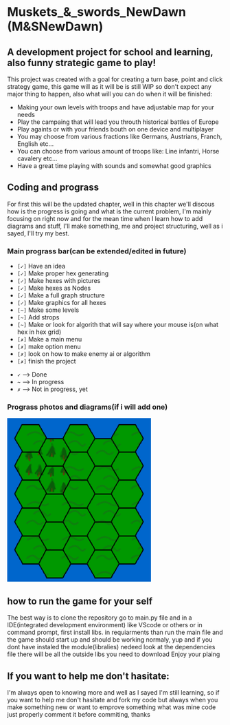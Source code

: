 # Muskets_&_swords_NewDawn (M&SNewDawn)

## A development project for school and learning, also funny strategic game to play!

This project was created with a goal for creating a turn base, point and click strategy game, this game will as it will be is still WIP so don't expect any major thing to happen, also what will you can do when it will be finished:

* Making your own levels with troops and have adjustable map for your needs
* Play the campaing that will lead you throuth historical battles of Europe
* Play againts or with your friends bouth on one device and multiplayer
* You may choose from various fractions like Germans, Austrians, Franch, English etc...
* You can choose from various amount of troops like: Line infantri, Horse cavalery etc...
* Have a great time playing with sounds and somewhat good graphics

## Coding and prograss

For first this will be the updated chapter, well in this chapter we'll discous how is the progress is going and what is the current problem, I'm mainly focusing on right now and for the mean time when I learn how to add diagrams and stuff, I'll make something,  me and project structuring, well as i sayed, I'll try my best.

### Main prograss bar(can be extended/edited in future)
- `[✓]` Have an idea
- `[✓]` Make proper hex generating
- `[✓]` Make hexes with pictures
- `[✓]` Make hexes as Nodes
- `[✓]` Make a full graph structure
- `[✓]` Make graphics for all hexes
- `[~]` Make some levels
- `[~]` Add strops
- `[~]` Make or look for algorith that will say where your mouse is(on what hex in hex grid)
- `[✗]` Make a main menu
- `[✗]` make option menu
- `[✗]` look on how to make enemy ai or algorithm
- `[✗]` finish the project

+ `✓` --> Done
+ `~` --> In progress
+ `✗` --> Not in progress, yet

### Prograss photos and diagrams(if i will add one)
![hexes with pictures](./readme_images/Prograss_shot.png)



## how to run the game for your self

The best way is to clone the repository go to main.py file and in a IDE(integrated development environment) like VScode or others or in command prompt, first install libs. in requiarments than run the main file and the game should start up and should be working normaly, yup and if you dont have instaled the module(libralies) nedeed look at the dependencies file there will be all the outside libs you need to download
Enjoy your plaing

## If you want to help me don't hasitate:
I'm always open to knowing more and well as I sayed I'm still learning, so if you want to help me don't hasitate and fork my code but always when you make something new or want to emprove something what was mine code just properly comment it before commiting, thanks



